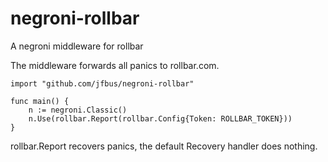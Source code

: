 # negroni-rollbar
A negroni middleware for rollbar

The middleware forwards all panics to rollbar.com.

```
import "github.com/jfbus/negroni-rollbar"

func main() {
	n := negroni.Classic()
    n.Use(rollbar.Report(rollbar.Config{Token: ROLLBAR_TOKEN}))
}
```

rollbar.Report recovers panics, the default Recovery handler does nothing.
